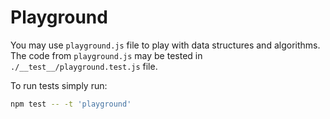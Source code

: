 # Playground

You may use `playground.js` file to play with data structures and algorithms.
The code from `playground.js` may be tested in `./__test__/playground.test.js` file.

To run tests simply run:

```sh
npm test -- -t 'playground'
```
